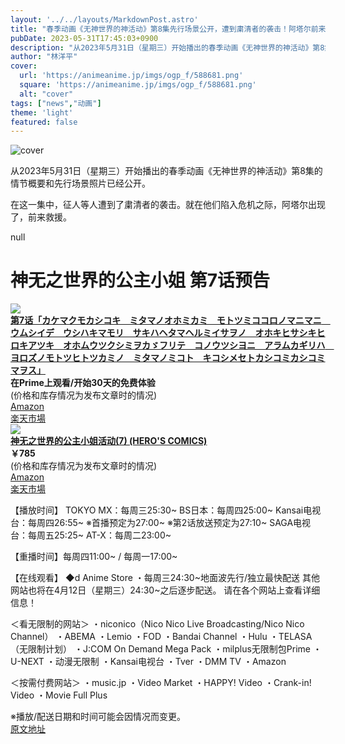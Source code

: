 ```yaml
---
layout: '../../layouts/MarkdownPost.astro'
title: "春季动画《无神世界的神活动》第8集先行场景公开，遭到粛清者的袭击！阿塔尔前来救援……"
pubDate: 2023-05-31T17:45:03+0900
description: "从2023年5月31日（星期三）开始播出的春季动画《无神世界的神活动》第8集的情节概要和先行场景照片已经公开。"
author: "林洋平"
cover:
  url: 'https://animeanime.jp/imgs/ogp_f/588681.png'
  square: 'https://animeanime.jp/imgs/ogp_f/588681.png'
  alt: "cover"
tags: ["news","动画"]
theme: 'light'
featured: false
---
```


![cover](https://animeanime.jp/imgs/ogp_f/588681.png)

从2023年5月31日（星期三）开始播出的春季动画《无神世界的神活动》第8集的情节概要和先行场景照片已经公开。

在这一集中，征人等人遭到了粛清者的袭击。就在他们陷入危机之际，阿塔尔出现了，前来救援。

null
# 神无之世界的公主小姐 第7话预告

<div class="af_box">
    <! -- start -->
    <div class="af_list">
        <div class="af_box_left">
            <a href="https://www.amazon.co.jp/dp/B0BZBCPDKZ?tag=animeanimea-22&amp;linkCode=osi&amp;th=1&amp;psc=1" target="_blank">
                <img src="https://m.media-amazon.com/images/I/41-LG+UZLSL._SL160_.jpg" class="af_box_image">
            </a>
        </div>
        <div class="af_box_right">
            <b>
                <a href="https://www.amazon.co.jp/dp/B0BZBCPDKZ?tag=animeanimea-22&amp;linkCode=osi&amp;th=1&amp;psc=1" target="_blank">
                    第7话「カケマクモカシコキ　ミタマノオホミカミ　モトツミココロノマニマニ　ウムシイデ　ウシハキマモリ　サキハヘタマヘルミイサヲノ　オホキヒサシキヒロキアツキ　オホムウツクシミヲカゞフリテ　コノウツシヨニ　アラムカギリハ　ヨロズノモトツヒトツカミノ　ミタマノミコト　キコシメセトカシコミカシコミマヲス」
                </a>
            </b>
            <br>
            <b>在Prime上观看/开始30天的免费体验</b>
            <br>
            <span>(价格和库存情况为发布文章时的情况)</span>
            <br>
            <div class="af_box_link_amazon">
                <a href="https://www.amazon.co.jp/dp/B0BZBCPDKZ?tag=animeanimea-22&amp;linkCode=osi&amp;th=1&amp;psc=1" target="_blank">Amazon</a>
            </div>
            <div class="af_box_link_rakuten">
                <a href="https://hb.afl.rakuten.co.jp/hgc/13d62b94.d0647ae0.13d62b95.6b8000ba/?pc=https%3A%2F%2Fsearch.rakuten.co.jp%2Fsearch%2Fmall%2F%25E7%25A5%259E%25E7%2584%25A1%25E3%2581%258D%25E4%25B8%2596%25E7%2595%258C%25E3%2581%25AE%25E3%2582%25AB%25E3%2583%259F%25E3%2582%25B5%25E3%2583%259E%25E6%25B4%25BB%25E5%258B%2595%2F" target="_blank">楽天市場</a>
            </div>
        </div>
    </div>
    <! -- //end -->
</div>

<div class="af_box">
    <! -- start -->
    <div class="af_list">
        <div class="af_box_left">
            <a href="https://www.amazon.co.jp/dp/B0C65PS95C?tag=animeanimea-22&amp;linkCode=osi&amp;th=1&amp;psc=1" target="_blank">
                <img src="https://m.media-amazon.com/images/I/51-e0JIppZL._SL160_.jpg" class="af_box_image">
            </a>
        </div>
        <div class="af_box_right">
            <b>
                <a href="https://www.amazon.co.jp/dp/B0C65PS95C?tag=animeanimea-22&amp;linkCode=osi&amp;th=1&amp;psc=1" target="_blank">
                    神无之世界的公主小姐活动(7) (HERO'S COMICS)
                </a>
            </b>
            <br>
            <b>￥785</b>
            <br>
            <span>(价格和库存情况为发布文章时的情况)</span>
            <br>
            <div class="af_box_link_amazon">
                <a href="https://www.amazon.co.jp/dp/B0C65PS95C?tag=animeanimea-22&amp;linkCode=osi&amp;th=1&amp;psc=1" target="_blank">Amazon</a>
            </div>
            <div class="af_box_link_rakuten">
                <a href="https://hb.afl.rakuten.co.jp/hgc/13d62b94.d0647ae0.13d62b95.6b8000ba/?pc=https%3A%2F%2Fsearch.rakuten.co.jp%2Fsearch%2Fmall%2F%25E7%25A5%259E%25E7%2584%25A1%25E3%2581%258D%25E4%25B8%2596%25E7%2595%258C%25E3%2581%25AE%25E3%2582%25AB%25E3%2583%259F%25E3%2582%25B5%25E3%2583%259E%25E6%25B4%25BB%25E5%258B%2595%2F" target="_blank">楽天市場</a>
            </div>
        </div>
    </div>
    <! -- //end -->
</div>

【播放时间】
TOKYO MX：每周三25:30~
BS日本：每周四25:00~
Kansai电视台：每周四26:55~
※首播预定为27:00~
※第2话放送预定为27:10~
SAGA电视台：每周五25:25~
AT-X：每周二23:00~

【重播时间】每周四11:00~ / 每周一17:00~

【在线观看】
◆d Anime Store
・每周三24:30~地面波先行/独立最快配送
其他网站也将在4月12日（星期三）24:30~之后逐步配送。
请在各个网站上查看详细信息！

＜看无限制的网站＞
・niconico（Nico Nico Live Broadcasting/Nico Nico Channel）
・ABEMA
・Lemio
・FOD
・Bandai Channel
・Hulu
・TELASA（无限制计划）
・J:COM On Demand Mega Pack
・milplus无限制包Prime
・U-NEXT
・动漫无限制
・Kansai电视台
・Tver
・DMM TV
・Amazon

＜按需付费网站＞
・music.jp
・Video Market
・HAPPY! Video
・Crank-in! Video
・Movie Full Plus

※播放/配送日期和时间可能会因情况而变更。  
[原文地址](https://animeanime.jp/article/2023/05/31/77661.html)